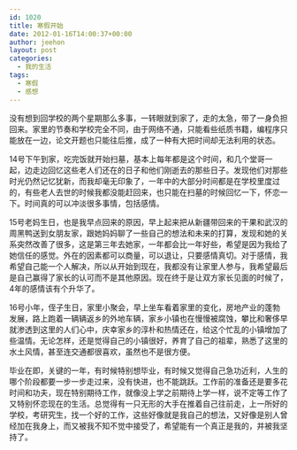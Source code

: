 ```yaml
---
id: 1020
title: 寒假开始
date: 2012-01-16T14:00:37+00:00
author: jeehon
layout: post
categories:
  - 我的生活
tags:
  - 寒假
  - 感想
---
```

没有想到回学校的两个星期那么多事，一转眼就到家了，走的太急，带了一身负担回来。家里的节奏和学校完全不同，由于网络不通，只能看些纸质书籍，编程序只能放在一边，论文开题也只能往后推，成了一种有大把时间却无法利用的状态。

14号下午到家，吃完饭就开始扫墓，基本上每年都是这个时间，和几个堂哥一起，边走边回忆这些老人们还在的日子和他们刚逝去的那些日子。发现他们对那些时光仍然记忆犹新，而我却毫无印象了，一年中的大部分时间都是在学校里度过的，有些老人去世的时候我都没能赶回来，也只能在扫墓的时候回忆一下，怀恋一下。时间真的可以冲淡很多事情，包括感情。

15号老妈生日，也是我早点回来的原因，早上起来把从新疆带回来的干果和武汉的周黑鸭送到女朋友家，跟她妈妈聊了一些自己的想法和未来的打算，发现和她的关系突然改善了很多，这是第三年去她家，一年都会比一年好些，希望是因为我给了她信任的感觉。外在的因素都可以商量，可以退让，只要感情真切。对于感情，我希望自己能一个人解决，所以从开始到现在，我都没有让家里人参与，我希望最后是自己赢得了家长的认可而不是其他原因。现在终于是让双方家长见面的时候了，4年的感情该有个升华了。

16号小年，侄子生日，家里小聚会，早上坐车看着家里的变化，房地产业的蓬勃发展，路上跑着一辆辆返乡的外地车辆，家乡小镇也在慢慢被腐蚀，攀比和奢侈早就渗透到这里的人们心中，庆幸家乡的淳朴和热情还在，给这个忙乱的小镇增加了些温情。无论怎样，还是觉得自己的小镇很好，养育了自己的祖辈，熟悉了这里的水土风情，甚至连交通都很喜欢，虽然也不是很方便。<!--more-->

毕业在即，关键的一年，有时候特别想毕业，有时候又觉得自己急功近利，人生的哪个阶段都要一步一步走过来，没有快进，也不能跳跃。工作前的准备还是要多花时间和功夫，现在特别期待工作，就像没上学之前期待上学一样，说不定等工作了又特别怀恋现在的生活。总觉得有一只无形的大手在推着自己往前走，上一所好的学校，考研究生，找一个好的工作，这些好像就是我自己的想法，又好像是别人曾经加在我身上，而又被我不知不觉中接受了，希望能有一个真正是我的，并被我坚持了。